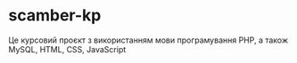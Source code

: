 # scamber-kp
Це курсовий проєкт з використанням мови програмування PHP, а також MySQL, HTML, CSS, JavaScript
